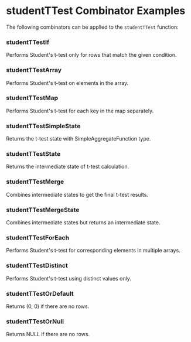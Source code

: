 # studentTTest Combinator Examples

The following combinators can be applied to the `studentTTest` function:

### studentTTestIf
Performs Student's t-test only for rows that match the given condition.

### studentTTestArray
Performs Student's t-test on elements in the array.

### studentTTestMap
Performs Student's t-test for each key in the map separately.

### studentTTestSimpleState
Returns the t-test state with SimpleAggregateFunction type.

### studentTTestState
Returns the intermediate state of t-test calculation.

### studentTTestMerge
Combines intermediate states to get the final t-test results.

### studentTTestMergeState
Combines intermediate states but returns an intermediate state.

### studentTTestForEach
Performs Student's t-test for corresponding elements in multiple arrays.

### studentTTestDistinct
Performs Student's t-test using distinct values only.

### studentTTestOrDefault
Returns (0, 0) if there are no rows.

### studentTTestOrNull
Returns NULL if there are no rows. 